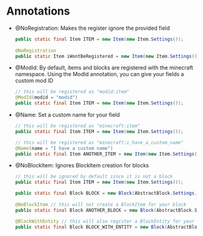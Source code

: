 # Annotations

*   @NoRegistration: Makes the register ignore the provided field

    ```java
    public static final Item ITEM = new Item(new Item.Settings());
        
    @NoRegistration
    public static Item iWontBeRegistered = new Item(new Item.Settings());
    ```
*   @ModId: By default, items and blocks are registered with the minecraft namespace. Using the ModId annotation, you can give your fields a custom mod ID

    ```java
    // this will be registered as "modid:item"
    @ModId(modid = "modid")
    public static final Item ITEM = new Item(new Item.Settings());
    ```
*   @Name: Set a custom name for your field

    ```java
    // this will be registered as "minecraft:item"
    public static final Item ITEM = new Item(new Item.Settings());

    // this will be registered as "minecraft:i_have_a_custom_name"
    @Name(name = "I have a custom name")
    public static final Item ANOTHER_ITEM = new Item(new Item.Settings());
    ```
*   @NoBlockItem: Ignores BlockItem  creation for blocks

    ```java
    // this will be ignored by default since it is not a block
    public static final Item ITEM = new Item(new Item.Settings());

    public static final Block BLOCK = new Block(AbstractBlock.Settings.create());
        
    @NoBlockItem // this will not create a BlockItem for your block
    public static final Block ANOTHER_BLOCK = new Block(AbstractBlock.Settings.create());

    @BlockWithEntity // this will also register a BlockEntity for your block
    public static final Block BLOCK_WITH_ENTITY = new Block(AbstractBlock.Settings.create());
    ```

